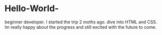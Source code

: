 # Hello-World-
beginner developer. 
I started the trip 2 moths ago. dive into HTML and CSS. Im really happy about the progress and still excited with the future to come. 
